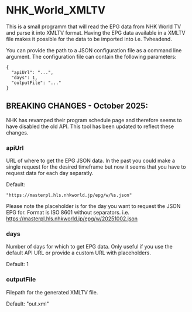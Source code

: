# NHK_World_XMLTV
This is a small programm that will read the EPG data from NHK World TV and parse it into XMLTV format.
Having the EPG data available in a XMLTV file makes it possible for the data to be imported into i.e. Tvheadend.

You can provide the path to a JSON configuration file as a command line argument.
The configuration file can contain the following parameters:
```
{
  "apiUrl": "...",
  "days": 1,
  "outputFile": "..."
}
```
## BREAKING CHANGES - October 2025:
NHK has revamped their program schedule page and therefore seems to have disabled the old API.
This tool has been updated to reflect these changes.

### apiUrl
URL of where to get the EPG JSON data. In the past you could make a single request for the desired timeframe but now it seems that you have to request data for each day separatly.

Default:
```
"https://masterpl.hls.nhkworld.jp/epg/w/%s.json"
```
Please note the placeholder is for the day you want to request the JSON EPG for. Format is ISO 8601 without separators.
i.e.  https://masterpl.hls.nhkworld.jp/epg/w/20251002.json
### days
Number of days for which to get EPG data. Only useful if you use the default API URL or provide a custom URL with placeholders.

Default: 1
### outputFile
Filepath for the generated XMLTV file.

Default: "out.xml"
